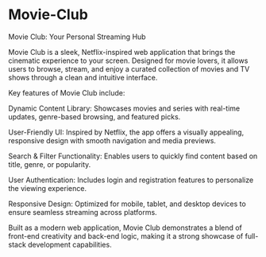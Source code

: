 # Movie-Club
Movie Club: Your Personal Streaming Hub

Movie Club is a sleek, Netflix-inspired web application that brings the cinematic experience to your screen. Designed for movie lovers, it allows users to browse, stream, and enjoy a curated collection of movies and TV shows through a clean and intuitive interface.

Key features of Movie Club include:

Dynamic Content Library: Showcases movies and series with real-time updates, genre-based browsing, and featured picks.

User-Friendly UI: Inspired by Netflix, the app offers a visually appealing, responsive design with smooth navigation and media previews.

Search & Filter Functionality: Enables users to quickly find content based on title, genre, or popularity.

User Authentication: Includes login and registration features to personalize the viewing experience.

Responsive Design: Optimized for mobile, tablet, and desktop devices to ensure seamless streaming across platforms.

Built as a modern web application, Movie Club demonstrates a blend of front-end creativity and back-end logic, making it a strong showcase of full-stack development capabilities.

